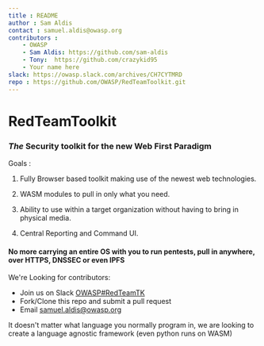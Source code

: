 ```yaml
---
title : README
author : Sam Aldis
contact : samuel.aldis@owasp.org
contributors : 
    - OWASP
    - Sam Aldis: https://github.com/sam-aldis
    - Tony:  https://github.com/crazykid95
    - Your name here
slack: https://owasp.slack.com/archives/CH7CYTMRD
repo : https://github.com/OWASP/RedTeamToolkit.git
---
```

# RedTeamToolkit
### *The* Security toolkit for the new Web First Paradigm

Goals :

1. Fully Browser based toolkit making use of the newest web technologies.

2. WASM modules to pull in only what you need.

3. Ability to use within a target organization without having to bring in physical media.

4. Central Reporting and Command UI.

#### No more carrying an entire OS with you to run pentests, pull in anywhere, over HTTPS, DNSSEC or even IPFS

We're Looking for contributors:

- Join us on Slack [OWASP#RedTeamTK](https://owasp.slack.com/archives/CH7CYTMRD)
- Fork/Clone this repo and submit a pull request
- Email samuel.aldis@owasp.org

It doesn't matter what language you normally program in, we are looking to create a language agnostic framework
(even python runs on WASM)
